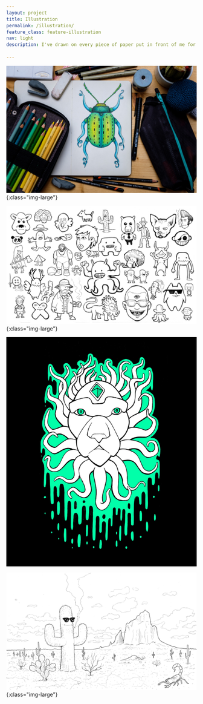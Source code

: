 ```yaml
---
layout: project
title: Illustration
permalink: /illustration/
feature_class: feature-illustration
nav: light
description: I've drawn on every piece of paper put in front of me for as long as I can remember. I love to draw.

---
```


![Tentacle Beetle Illustration](/assets/images/projects/illustrations-tentacle-beetle.jpg){:class="img-large"}

![Mini Characters Illustration](/assets/images/projects/illustrations-mini-characters.jpg){:class="img-large"}

![Tentacle Lion Illustration](/assets/images/projects/illustrations-tentacle-lion.jpg)

![Cactus Illustration](/assets/images/projects/illustrations-cactus.jpg){:class="img-large"}
